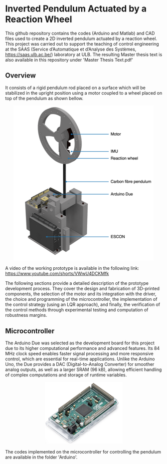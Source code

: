 # Inverted Pendulum Actuated by a Reaction Wheel

This github repository contains the codes (Arduino and Matlab) and CAD files used to create a 2D inverted pendulum actuated by a reaction wheel. 
This project was carried out to support the teaching of control engineering at the SAAS (Service d’Automatique et d’Analyse des Systèmes, https://saas.ulb.ac.be/) laboratory at ULB. The resulting Master thesis text is also available in this repository under 'Master Thesis Text.pdf'

## Overview
It consists of a rigid pendulum rod placed on a surface which will be stabilized in the upright position using a motor coupled to a wheel placed on top of the pendulum as shown bellow. 

<p align="center">
  <img src="Images/Full prototype with legend.png" width="450px">
</p>

A video of the working prototype is available in the following link: https://www.youtube.com/shorts/VWwU4DCKMfk

The following sections provide a detailed description of the prototype development process. They cover the design and fabrication of 3D-printed components, the selection of the motor and its integration with the driver, the choice and programming of the microcontroller, the implementation of the control strategy (using an LQR approach), and finally, the verification of the control methods through experimental testing and computation of robustness margins.

## Microcontroller
The Arduino Due was selected as the development board for this project due to its higher computational performance and advanced features. Its 84 MHz clock speed enables faster signal processing and more responsive control, which are essential for real-time applications. Unlike the Arduino Uno, the Due provides a DAC (Digital-to-Analog Converter) for smoother analog outputs, as well as a larger SRAM (96 kB), allowing efficient handling of complex computations and storage of runtime variables.

<p align="center">
  <img src="Images/Arduino.png" width="250px">
</p>

The codes implemented on the microcontroller for controlling the pendulum are available in the folder 'Arduino'. 

